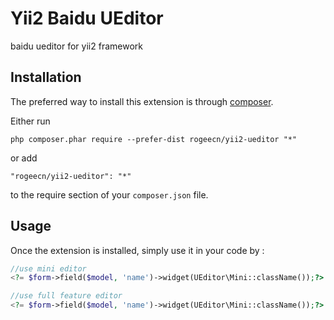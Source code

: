 Yii2 Baidu UEditor
==================
baidu ueditor for yii2 framework

Installation
------------

The preferred way to install this extension is through [composer](http://getcomposer.org/download/).

Either run

```
php composer.phar require --prefer-dist rogeecn/yii2-ueditor "*"
```

or add

```
"rogeecn/yii2-ueditor": "*"
```

to the require section of your `composer.json` file.


Usage
-----

Once the extension is installed, simply use it in your code by  :

```php
//use mini editor 
<?= $form->field($model, 'name')->widget(UEditor\Mini::className());?>

//use full feature editor
<?= $form->field($model, 'name')->widget(UEditor\Mini::className());?>
```
